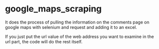 # google_maps_scraping
It does the process of pulling the information on the comments page on google maps with selenium and request and adding it to an excel.

If you just put the url value of the web address you want to examine in the url part, the code will do the rest itself.
